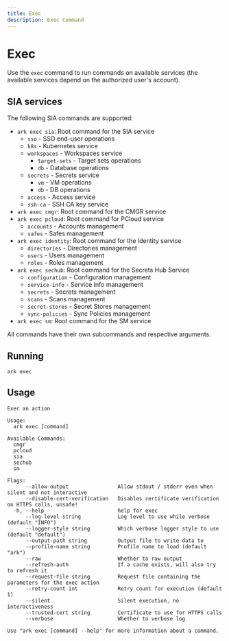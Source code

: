 ```yaml
---
title: Exec
description: Exec Command
---
```


# Exec

Use the `exec` command to run commands on available services (the available services depend on the authorized user's account).

## SIA services

The following SIA commands are supported:

- `ark exec sia`: Root command for the SIA service
    - `sso` - SSO end-user operations
    - `k8s` - Kubernetes service
    - `workspaces` - Workspaces service
      - `target-sets` - Target sets operations
      - `db` - Database operations
    - `secrets` - Secrets service
      - `vm` - VM operations
      - `db` - DB operations
    - `access` - Access service
    - `ssh-ca` - SSH CA key service
- `ark exec cmgr`: Root command for the CMGR service
- `ark exec pcloud`: Root command for PCloud service
    - `accounts` - Accounts management
    - `safes` - Safes management
- `ark exec identity`: Root command for the Identity service
    - `directories` - Directories management
    - `users` - Users management
    - `roles` - Roles management
-  `ark exec sechub`: Root command for the Secrets Hub Service
    - `configuration` - Configuration management
    - `service-info` - Service Info management
    - `secrets` - Secrets management
    - `scans` - Scans management
    - `secret-stores` - Secret Stores management
    - `sync-policies` - Sync Policies management
- `ark exec sm`: Root command for the SM service


All commands have their own subcommands and respective arguments.

## Running
```shell linenums="0"
ark exec
```

## Usage
```shell
Exec an action

Usage:
  ark exec [command]

Available Commands:
  cmgr
  pcloud
  sia
  sechub
  sm

Flags:
      --allow-output                Allow stdout / stderr even when silent and not interactive
      --disable-cert-verification   Disables certificate verification on HTTPS calls, unsafe!
  -h, --help                        help for exec
      --log-level string            Log level to use while verbose (default "INFO")
      --logger-style string         Which verbose logger style to use (default "default")
      --output-path string          Output file to write data to
      --profile-name string         Profile name to load (default "ark")
      --raw                         Whether to raw output
      --refresh-auth                If a cache exists, will also try to refresh it
      --request-file string         Request file containing the parameters for the exec action
      --retry-count int             Retry count for execution (default 1)
      --silent                      Silent execution, no interactiveness
      --trusted-cert string         Certificate to use for HTTPS calls
      --verbose                     Whether to verbose log

Use "ark exec [command] --help" for more information about a command.
```
